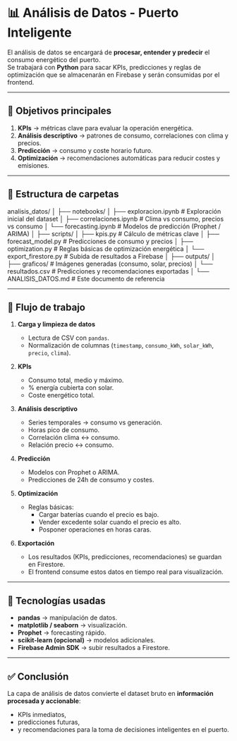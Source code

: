 # 📊 Análisis de Datos - Puerto Inteligente

El análisis de datos se encargará de **procesar, entender y predecir** el consumo energético del puerto.  
Se trabajará con **Python** para sacar KPIs, predicciones y reglas de optimización que se almacenarán en Firebase y serán consumidas por el frontend.

---

## 🔹 Objetivos principales
1. **KPIs** → métricas clave para evaluar la operación energética.  
2. **Análisis descriptivo** → patrones de consumo, correlaciones con clima y precios.  
3. **Predicción** → consumo y coste horario futuro.  
4. **Optimización** → recomendaciones automáticas para reducir costes y emisiones.  

---

## 🔹 Estructura de carpetas

analisis_datos/
│
├── notebooks/
│ ├── exploracion.ipynb # Exploración inicial del dataset
│ ├── correlaciones.ipynb # Clima vs consumo, precios vs consumo
│ └── forecasting.ipynb # Modelos de predicción (Prophet / ARIMA)
│
├── scripts/
│ ├── kpis.py # Cálculo de métricas clave
│ ├── forecast_model.py # Predicciones de consumo y precios
│ ├── optimization.py # Reglas básicas de optimización energética
│ └── export_firestore.py # Subida de resultados a Firebase
│
├── outputs/
│ ├── graficos/ # Imágenes generadas (consumo, solar, precios)
│ └── resultados.csv # Predicciones y recomendaciones exportadas
│
└── ANALISIS_DATOS.md # Este documento de referencia


---

## 🔹 Flujo de trabajo

1. **Carga y limpieza de datos**
   - Lectura de CSV con `pandas`.  
   - Normalización de columnas (`timestamp`, `consumo_kWh`, `solar_kWh`, `precio`, `clima`).  

2. **KPIs**
   - Consumo total, medio y máximo.  
   - % energía cubierta con solar.  
   - Coste energético total.  

3. **Análisis descriptivo**
   - Series temporales → consumo vs generación.  
   - Horas pico de consumo.  
   - Correlación clima ↔ consumo.  
   - Relación precio ↔ consumo.  

4. **Predicción**
   - Modelos con Prophet o ARIMA.  
   - Predicciones de 24h de consumo y costes.  

5. **Optimización**
   - Reglas básicas:
     - Cargar baterías cuando el precio es bajo.  
     - Vender excedente solar cuando el precio es alto.  
     - Posponer operaciones en horas caras.  

6. **Exportación**
   - Los resultados (KPIs, predicciones, recomendaciones) se guardan en Firestore.  
   - El frontend consume estos datos en tiempo real para visualización.  

---

## 🔹 Tecnologías usadas
- **pandas** → manipulación de datos.  
- **matplotlib / seaborn** → visualización.  
- **Prophet** → forecasting rápido.  
- **scikit-learn (opcional)** → modelos adicionales.  
- **Firebase Admin SDK** → subir resultados a Firestore.  

---

## ✅ Conclusión
La capa de análisis de datos convierte el dataset bruto en **información procesada y accionable**:  
- KPIs inmediatos,  
- predicciones futuras,  
- y recomendaciones para la toma de decisiones inteligentes en el puerto.
